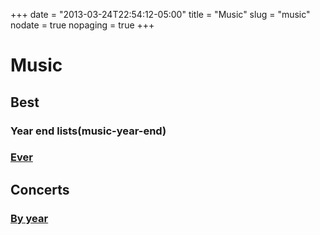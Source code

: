 +++
date = "2013-03-24T22:54:12-05:00"
title = "Music"
slug = "music"
nodate = true
nopaging = true
+++

# Music

## Best

### Year end lists(music-year-end)

### [Ever](music-best-ever)

## Concerts

### [By year](music-concerts)
